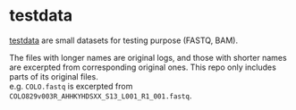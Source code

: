 # testdata
[testdata](https://github.com/hartwigmedical/testdata) are small datasets for testing purpose (FASTQ, BAM).

The files with longer names are original logs, and those with shorter names are excerpted from corresponding original ones. This repo only includes parts of its original files.    
e.g. `COLO.fastq` is excerpted from `COLO829v003R_AHHKYHDSXX_S13_L001_R1_001.fastq`.